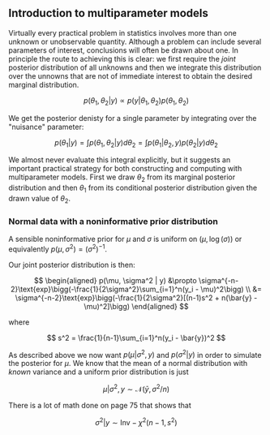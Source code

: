 ## Introduction to multiparameter models

Virtually every practical problem in statistics involves more than one unknown or unobservable quantity. Although a problem can include several parameters of interest, conclusions will often be drawn about one. In principle the route to achieving this is clear: we first require the *joint* posterior distribution of all unknowns and then we integrate this distribution over the unnowns that are not of immediate interest to obtain the desired marginal distribution.

$$
p(\theta_1, \theta_2 | y) \propto p(y | \theta_1, \theta_2)p(\theta_1,\theta_2)
$$

We get the posterior denisty for a single parameter by integrating over the "nuisance" parameter:

$$
p(\theta_1 | y) = \int p(\theta_1, \theta_2 | y) d\theta_2 = \int p(\theta_1 | \theta_2, y)p(\theta_2 | y)d\theta_2
$$

We almost never evaluate this integral explicitly, but it suggests an important practical strategy for both constructing and computing with multiparameter models. First we draw $\theta_2$ from its marginal posterior distribution and then $\theta_1$ from its conditional posterior distribution given the drawn value of $\theta_2$.

### Normal data with a noninformative prior distribution

A sensible noninformative prior for $\mu$ and $\sigma$ is uniform on $(\mu, \log{(\sigma)})$ or equivalently $p(\mu, \sigma^2) = (\sigma^2)^{-1}$.

Our joint posterior distribution is then:

$$
\begin{aligned}
p(\mu, \sigma^2 | y) &\propto \sigma^{-n-2}\text{exp}\bigg(-\frac{1}{2\sigma^2}\sum_{i=1}^n(y_i - \mu)^2\bigg) \\
&= \sigma^{-n-2}\text{exp}\bigg(-\frac{1}{2\sigma^2}[(n-1)s^2 + n(\bar{y} - \mu)^2]\bigg)
\end{aligned}
$$

where 

$$
s^2 = \frac{1}{n-1}\sum_{i=1}^n(y_i - \bar{y})^2
$$

As described above we now want $p(\mu | \sigma^2, y)$ and $p(\sigma^2 | y)$ in order to simulate the posterior for $\mu$. We know that the mean of a normal distribution with *known* variance and a uniform prior distribution is just

$$
\mu | \sigma^2 , y \sim \mathcal{N}(\bar{y}, \sigma^2/n)
$$

There is a lot of math done on page 75 that shows that 

$$
\sigma^2 | y \sim \text{Inv}-\chi^2(n-1, s^2)
$$
